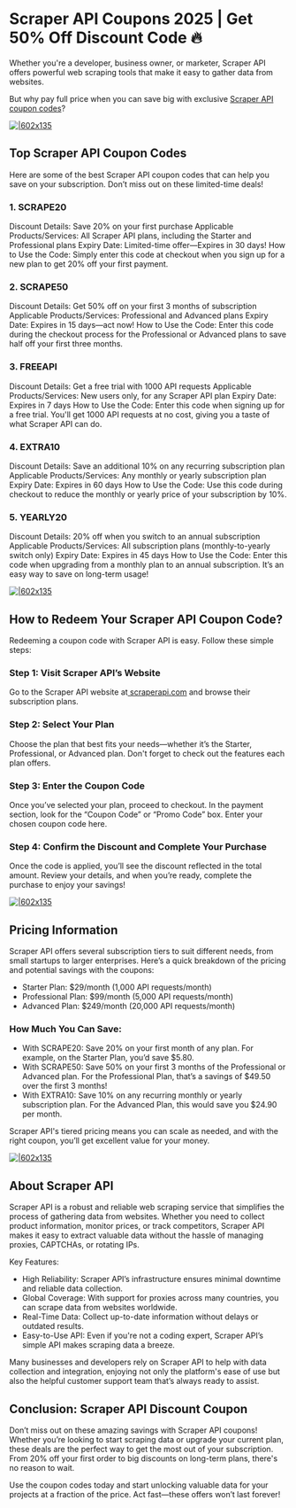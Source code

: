 # Scraper API Coupons 2025 | Get 50% Off Discount Code 🔥

Whether you're a developer, business owner, or marketer, Scraper API offers powerful web scraping tools that make it easy to gather data from websites.

But why pay full price when you can save big with exclusive [Scraper API coupon codes](https://www.scraperapi.com/pricing?fp_ref=shadow)?

[![|602x135](https://lh7-rt.googleusercontent.com/docsz/AD_4nXciSVbU599fBI4izEc5uLhDPYdQyY0aS6ffj3zfSeoRjRrSJLwvnxZw1_xUN4aa3PKRa5Ve8m9N-Uc2SLVA86CU_-bpxIJ2ySNZ5b9IAkkvNPvxOlDoDJR69zpGpDaIppo3WjhYNw?key=7Ob8e1iFMokHLITDAxDQSKDc)](https://www.scraperapi.com/pricing?fp_ref=shadow)

## Top Scraper API Coupon Codes

Here are some of the best Scraper API coupon codes that can help you save on your subscription. Don’t miss out on these limited-time deals!

### 1. SCRAPE20

Discount Details: Save 20% on your first purchase
Applicable Products/Services: All Scraper API plans, including the Starter and Professional plans
Expiry Date: Limited-time offer—Expires in 30 days!
How to Use the Code: Simply enter this code at checkout when you sign up for a new plan to get 20% off your first payment.

### 2. SCRAPE50

Discount Details: Get 50% off on your first 3 months of subscription
Applicable Products/Services: Professional and Advanced plans
Expiry Date: Expires in 15 days—act now!
How to Use the Code: Enter this code during the checkout process for the Professional or Advanced plans to save half off your first three months.

### 3. FREEAPI

Discount Details: Get a free trial with 1000 API requests
Applicable Products/Services: New users only, for any Scraper API plan
Expiry Date: Expires in 7 days
How to Use the Code: Enter this code when signing up for a free trial. You'll get 1000 API requests at no cost, giving you a taste of what Scraper API can do.

### 4. EXTRA10

Discount Details: Save an additional 10% on any recurring subscription plan
Applicable Products/Services: Any monthly or yearly subscription plan
Expiry Date: Expires in 60 days
How to Use the Code: Use this code during checkout to reduce the monthly or yearly price of your subscription by 10%.

### 5. YEARLY20

Discount Details: 20% off when you switch to an annual subscription
Applicable Products/Services: All subscription plans (monthly-to-yearly switch only)
Expiry Date: Expires in 45 days
How to Use the Code: Enter this code when upgrading from a monthly plan to an annual subscription. It’s an easy way to save on long-term usage!

[![|602x135](https://lh7-rt.googleusercontent.com/docsz/AD_4nXczhyYkKP1INLutS4nowTDa_Hq11P0HgJd58aMd0LAJvvJ6mtXTsYjK0fL-JQnqM7Zk_p97V1RqrBScv5SL7k08obv8RAGxGHQOk6GIypSVYncKLD8OcR8d8Vv8fdpgcJ9DKKUEaA?key=7Ob8e1iFMokHLITDAxDQSKDc)](https://www.scraperapi.com/pricing?fp_ref=shadow)

## How to Redeem Your Scraper API Coupon Code?

Redeeming a coupon code with Scraper API is easy. Follow these simple steps:

### Step 1: Visit Scraper API’s Website

Go to the Scraper API website at[ scraperapi.com](https://scraperapi.com/) and browse their subscription plans.

### Step 2: Select Your Plan

Choose the plan that best fits your needs—whether it’s the Starter, Professional, or Advanced plan. Don't forget to check out the features each plan offers.

### Step 3: Enter the Coupon Code

Once you’ve selected your plan, proceed to checkout. In the payment section, look for the “Coupon Code” or “Promo Code” box. Enter your chosen coupon code here.

### Step 4: Confirm the Discount and Complete Your Purchase

Once the code is applied, you’ll see the discount reflected in the total amount. Review your details, and when you’re ready, complete the purchase to enjoy your savings!

[![|602x135](https://lh7-rt.googleusercontent.com/docsz/AD_4nXcLSf47p4O2jCpUjPjUABLZdaZeqF6RELBpD15kEINuB52U0VW5Uh-T5I9TGmQNzFWRwNTYpwpz4C0GH-DsEnG11xwXuMZp-UzQTzXmKgOxqaI82vnFV_YtlPYKC8sfgCiJLqp1NQ?key=7Ob8e1iFMokHLITDAxDQSKDc)](https://www.scraperapi.com/pricing?fp_ref=shadow)

## Pricing Information

Scraper API offers several subscription tiers to suit different needs, from small startups to larger enterprises. Here’s a quick breakdown of the pricing and potential savings with the coupons:

* Starter Plan: $29/month (1,000 API requests/month)
* Professional Plan: $99/month (5,000 API requests/month)
* Advanced Plan: $249/month (20,000 API requests/month)

### How Much You Can Save:

* With SCRAPE20: Save 20% on your first month of any plan. For example, on the Starter Plan, you’d save $5.80.
* With SCRAPE50: Save 50% on your first 3 months of the Professional or Advanced plan. For the Professional Plan, that’s a savings of $49.50 over the first 3 months!
* With EXTRA10: Save 10% on any recurring monthly or yearly subscription plan. For the Advanced Plan, this would save you $24.90 per month.

Scraper API's tiered pricing means you can scale as needed, and with the right coupon, you’ll get excellent value for your money.

[![|602x135](https://lh7-rt.googleusercontent.com/docsz/AD_4nXc2OuuDT3YweVlRWwcp4UwReMX_OAmyXhBTR26G4JlHmLJuVZ2E96OVZeHzYZI4NResvn9I6SGst07Mhbey95_6wNXaIJbqXLQbQtzvYAPGRRV-KwqJ-X_RX9p9DVKxygdtzhWRow?key=7Ob8e1iFMokHLITDAxDQSKDc)](https://www.scraperapi.com/pricing?fp_ref=shadow)

## About Scraper API

Scraper API is a robust and reliable web scraping service that simplifies the process of gathering data from websites. Whether you need to collect product information, monitor prices, or track competitors, Scraper API makes it easy to extract valuable data without the hassle of managing proxies, CAPTCHAs, or rotating IPs.

Key Features:

* High Reliability: Scraper API’s infrastructure ensures minimal downtime and reliable data collection.
* Global Coverage: With support for proxies across many countries, you can scrape data from websites worldwide.
* Real-Time Data: Collect up-to-date information without delays or outdated results.
* Easy-to-Use API: Even if you're not a coding expert, Scraper API’s simple API makes scraping data a breeze.

Many businesses and developers rely on Scraper API to help with data collection and integration, enjoying not only the platform's ease of use but also the helpful customer support team that’s always ready to assist.

## Conclusion: Scraper API Discount Coupon

Don’t miss out on these amazing savings with Scraper API coupons! Whether you’re looking to start scraping data or upgrade your current plan, these deals are the perfect way to get the most out of your subscription. From 20% off your first order to big discounts on long-term plans, there's no reason to wait.

Use the coupon codes today and start unlocking valuable data for your projects at a fraction of the price. Act fast—these offers won’t last forever!
